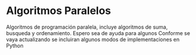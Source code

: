 # Algoritmos Paralelos 
Algoritmos de programación paralela, incluye algoritmos de suma, busqueda y ordenamiento.
Espero sea de ayuda para algunos 
Conforme se vaya actualizando se incluiran algunos modos de implementaciones en Python 
